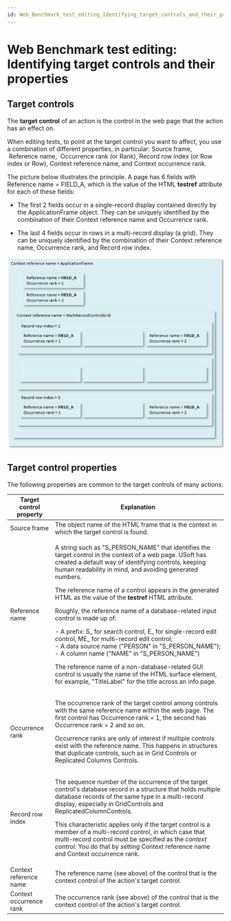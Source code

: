 ```yaml
---
id: Web_Benchmark_test_editing_Identifying_target_controls_and_their_properties
---
```


# Web Benchmark test editing: Identifying target controls and their properties

## Target controls

The **target control** of an action is the control in the web page that the action has an effect on.

When editing tests, to point at the target control you want to affect, you use a combination of different properties, in particular: Source frame,  Reference name,  Occurrence rank (or Rank), Record row index (or Row index or Row), Context reference name, and Context occurrence rank.

The picture below illustrates the principle. A page has 6 fields with Reference name = FIELD_A, which is the value of the HTML **testref** attribute for each of these fields:

- The first 2 fields occur in a single-record display contained directly by the ApplicationFrame object. They can be uniquely identified by the combination of their Context reference name and Occurrence rank.

- The last 4 fields occur in rows in a multi-record display (a grid). They can be uniquely identified by the combination of their Context reference name, Occurrence rank, and Record row index.

![](./assets/5006f154-4cf1-4ec4-9a16-f426d1ab2d87.png)

## Target control properties

The following properties are common to the target controls of many actions.

|**Target control property**|**Explanation**|
|--------|--------|
|Source frame|The object name of the HTML frame that is the context in which the target control is found.|
|Reference name|<p>A string such as "S_PERSON_NAME" that identifies the target control in the context of a web page. USoft has created a default way of identifying controls, keeping human readability in mind, and avoiding generated numbers.</p><p>The reference name of a control appears in the generated HTML as the value of the **testref** HTML attribute.</p><p>Roughly, the reference name of a database-related input control is made up of:</p><p>- A prefix: S_ for search control, E_ for single-record edit control, ME_ for multi-record edit control;<br/>- A data source name ("PERSON" in "S_PERSON_NAME");<br/>- A column name ("NAME" in "S_PERSON_NAME")<br/></p><p>The reference name of a non-database-related GUI control is usually the name of the HTML surface element, for example, "TitleLabel" for the title across an info page.</p>|
|Occurrence rank|<p>The occurrence rank of the target control among controls with the same reference name within the web page. The first control has Occurrence rank = 1, the second has Occurrence rank = 2 and so on.</p><p>Occurrence ranks are only of interest if multiple controls exist with the reference name. This happens in structures that duplicate controls, such as in Grid Controls or Replicated Columns Controls.</p>|
|Record row index|<p>The sequence number of the occurrence of the target control's database record in a structure that holds multiple database records of the same type in a multi-record display, especially in GridControls and ReplicatedColumnControls.</p><p>This characteristic applies only if the target control is a member of a multi-record control, in which case that multi-record control must be specified as the *context control.* You do that by setting Context reference name and Context occurrence rank.</p>|
|Context reference name|The reference name (see above) of the control that is the context control of the action's target control.|
|Context occurrence rank|The occurrence rank (see above) of the control that is the context control of the action's target control.|



 